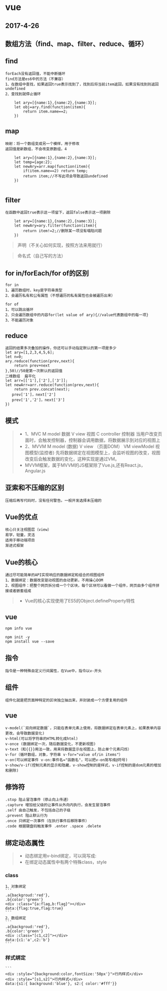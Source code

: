 # vue
## 2017-4-26
## 数组方法（find、map、filter、reduce、循环）
## find 
    forEach没有返回值，不能中断循环
    find方法是es6中的方法（不兼容）
    1、在数组中查找，如果返回true表示找到了，找到后将当前item返回，如果没有找到则返回undefined    
    2、查找到就停止循环
```
    let ary=[{name:1},{name:2},{name:3}];
    let obj=ary.find(function(item){
        return item.name==2;
    })
```
## map
    映射：将一个数组变成另一个模样，用于修改
    返回值是新数组，不会改变原数组，4
```
    let ary=[{name:1},{name:2},{name:3}];
    let temp={age:2};
    let newAry=arr.map(function(item){
        if(item.name==2) return temp;
        return item;//不写此项会导致返回undefined
    })
    
```
## filter
    在函数中返回true表示这一项留下，返回false表示这一项删除
```
    let ary=[{name:1},{name:2},{name:3}];
    let newAry=ary.filter(function(item){
        return item!=2;//删除某一项没有塌陷问题
    })
```
> 声明（不关心如何实现，按照方法来用就行）

> 命名式（自己写的方法）

## for in/forEach/for of的区别
    for in 
    1、遍历数组时，key是字符串类型
    2、会遍历私有和公有属性（不想遍历的私有属性也会被遍历出来）
    
    for of
    1、可以跳出循环
    2、只会遍历数组中的内容for(let value of ary){//value代表数组中的每一项}
    3、不能遍历对象

## reduce
    返回的结果多次叠加的操作，你还可以手动指定默认的第一项是多少
    let ary=[1,2,3,4,5,6];
    let n=0;
    ary.reduce(function(prev,next){
        return prev+next
    },50)//50是第一次默认的返回值
    二维数组  扁平化
    let arr=[['1'],['2'],['3']];
    let newArr=arr.reduce(function(prev,next){
        return prev.concat(next);
       prev['1']，next['2']
       prev['1','2']，next['3']
    })
## 模式
>- 1、MVC
    M model 数据
    V view 视图
    C controller 控制器
    当用户改变页面时，会触发控制器，控制器会调用数据，将数据展示到对应的视图上
>- 2、MVVM
    M model (数据)
    V view  （页面DOM）
    VM viewModel 视图模型(监控者)
    先将数据绑定在视图模型上，会监听视图的改变，视图改变后会触发数据的变化，这种实现是通过VM。
>- MVVM框架，属于MVVM的JS框架除了Vue.js,还有React.js，Angular.js

## 亚索和不压缩的区别
    压缩后再写代码时，没有任何警告。一般开发选择未压缩的
   
## Vue的优点
    核心只关注视图层（view）
    易学，轻量，灵活
    适用于移动端项目
    渐进式框架
    
## Vue的核心
    通过尽可能简单的API实现响应的数据绑定和组合的视图组件
    1、数据绑定：数据改变驱动视图的自动更新，不用操心DOM
    2、视图组件：把整个网页拆分成一个个区块，每个区块可以看做一个组件，网页由多个组件拼接或者嵌套组成
>- Vue的核心实现使用了ES5的Object.defineProperty特性  
## vue
    npm info vue
     
    npm init -y 
    npm install vue --save
## 指令
    指令是一种特殊自定义行间属性，在Vue中，指令以v-开头
    
## 组件
    组件化就是把页面种特定的区块独立抽出来，并封装成一个方便复用的组件
## vue
    v-model(`双向绑定数据`，只能在表单元素上使用，将数据绑定在表单元素上，如果表单内容更改，会导致数据变化)
    v-html(可以将字符串的HTML转化成html)
    v-once (数据绑定一次，随后数据变化，不更新视图)
    v-text（和{{}}用法一致，用来将数据显示在视图上，防止单个元素闪烁）
    v-for（循环数组，对象，字符串 v-for="value of/in items"）
    v-on(可以绑定事件 v-on:事件名="函数名"，可以把v-on简写成@符号)
    v-show/v-if(控制元素的显示和隐藏，v-show控制的是样式，v-if控制的是dom元素的增加和删除)
## 修饰符
    .stop 阻止冒泡事件（停止向上传递）
    .capture 增加给父级的让事件从外向内执行，会发生冒泡事件
    .self 由自己触发，不包括自己的子级
    .prevent 阻止默认行为
    .once 只绑定一次事件（在执行事件后移除事件）
    .code 根据键盘码触发事件 .enter .space .delete
    
## 绑定动态属性
>- 动态绑定用v-bind绑定，可以简写成:
>- 在绑定动态属性中有两个特殊class，style

### class
    1、对象绑定
    ```
    .a{backgroud:'red'},
    .b{color:'green'}
    <div :class="{a:flag,b:flag}"></div>
    data:{flag:true,flag:true}
    ```
    2、数组绑定
    ```
    .a{backgroud:'red'},
    .b{color:'green'}
    <div :class="[c1,c2]"></div>
    data:{c1:'a',c2:'b'}
    ```
### 样式绑定
    ```
    <div :style="{background:color,fontSize:'50px'}">行内样式</div>
    <div :style="[s1,s2]">行内样式</div>
    data:{s1:{ background:'blue'}, s2:{ color:'#fff'}}
